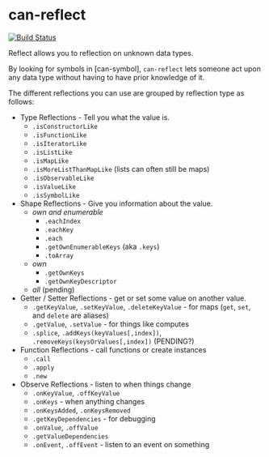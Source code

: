 # can-reflect

[![Build Status](https://travis-ci.org/canjs/can-reflect.png?branch=master)](https://travis-ci.org/canjs/can-reflect)

Reflect allows you to reflection on unknown data types.

By looking for symbols in [can-symbol], `can-reflect` lets someone act upon
any data type without having to have prior knowledge of it.

The different reflections you can use are grouped by reflection type as follows:

- Type Reflections - Tell you what the value is.
  - `.isConstructorLike `
  - `.isFunctionLike`
  - `.isIteratorLike`
  - `.isListLike`
  - `.isMapLike`
  - `.isMoreListThanMapLike` (lists can often still be maps)
  - `.isObservableLike`
  - `.isValueLike`
  - `.isSymbolLike`
- Shape Reflections - Give you information about the value.
  - _own and enumerable_
    - `.eachIndex`
	- `.eachKey`
	- `.each`
    - `.getOwnEnumerableKeys` (aka `.keys`)
	- `.toArray`
  - _own_
	- `.getOwnKeys`
	- `.getOwnKeyDescriptor`
  - _all_ (pending)
- Getter / Setter Reflections - get or set some value on another value.
  - `.getKeyValue`, `.setKeyValue`, `.deleteKeyValue` - for maps (`get`, `set`, and `delete` are aliases)
  - `.getValue`, `.setValue` - for things like computes
  - `.splice`, `.addKeys(keyValues[,index])`, `.removeKeys(keysOrValues[,index])` (PENDING?)
- Function Reflections - call functions or create instances
  - `.call`
  - `.apply`
  - `.new`
- Observe Reflections - listen to when things change
  - `.onKeyValue`, `.offKeyValue`
  - `.onKeys` - when anything changes
  - `.onKeysAdded`, `.onKeysRemoved`
  - `.getKeyDependencies` - for debugging
  - `.onValue`, `.offValue`
  - `.getValueDependencies`
  - `.onEvent`, `.offEvent` - listen to an event on something
